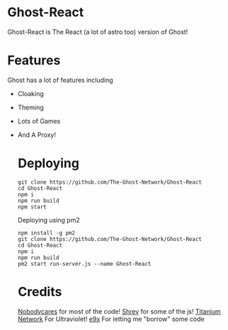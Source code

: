 # Ghost-React

Ghost-React is The React (a lot of astro too) version of Ghost!

# Features

Ghost has a lot of features including

-   Cloaking
-   Theming
-   Lots of Games
-   And A Proxy!

    # Deploying

    ```
    git clone https://github.com/The-Ghost-Network/Ghost-React
    cd Ghost-React
    npm i
    npm run build
    npm start
    ```

    Deploying using pm2

    ```
    npm install -g pm2
    git clone https://github.com/The-Ghost-Network/Ghost-React
    cd Ghost-React
    npm i
    npm run build
    pm2 start run-server.js --name Ghost-React
    ```

    # Credits

    [Nobodycares](https://github.com/Nobodycares-lo) for most of the code!
    [Shrey](https://github.com/Shrey719) for some of the js!
    [Titanium Network](https://github.com/TitaniumNetwork-dev) For Ultraviolet!
    [e9x](https://github.com/e9x) For letting me "borrow" some code
